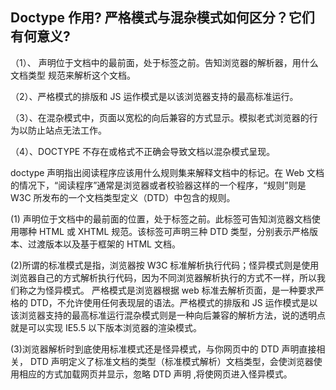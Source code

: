 ## Doctype 作用? 严格模式与混杂模式如何区分？它们有何意义?

（1）、 声明位于文档中的最前面，处于标签之前。告知浏览器的解析器，用什么文档类型 规范来解析这个文档。

（2）、严格模式的排版和 JS 运作模式是以该浏览器支持的最高标准运行。

（3）、在混杂模式中，页面以宽松的向后兼容的方式显示。模拟老式浏览器的行为以防止站点无法工作。

（4）、DOCTYPE 不存在或格式不正确会导致文档以混杂模式呈现。

doctype 声明指出阅读程序应该用什么规则集来解释文档中的标记。在 Web 文档的情况下，“阅读程序”通常是浏览器或者校验器这样的一个程序，“规则”则是 W3C 所发布的一个文档类型定义（DTD）中包含的规则。

(1) 声明位于文档中的最前面的位置，处于标签之前。此标签可告知浏览器文档使用哪种 HTML 或 XHTML 规范。该标签可声明三种 DTD 类型，分别表示严格版本、过渡版本以及基于框架的 HTML 文档。

(2)所谓的标准模式是指，浏览器按 W3C 标准解析执行代码；怪异模式则是使用浏览器自己的方式解析执行代码，因为不同浏览器解析执行的方式不一样，所以我们称之为怪异模式。 严格模式是浏览器根据 web 标准去解析页面，是一种要求严格的 DTD，不允许使用任何表现层的语法。严格模式的排版和 JS 运作模式是以该浏览器支持的最高标准运行混杂模式则是一种向后兼容的解析方法，说的透明点就是可以实现 IE5.5 以下版本浏览器的渲染模式。

(3)浏览器解析时到底使用标准模式还是怪异模式，与你网页中的 DTD 声明直接相关， DTD 声明定义了标准文档的类型（标准模式解析）文档类型，会使浏览器使用相应的方式加载网页并显示，忽略 DTD 声明 ,将使网页进入怪异模式。

